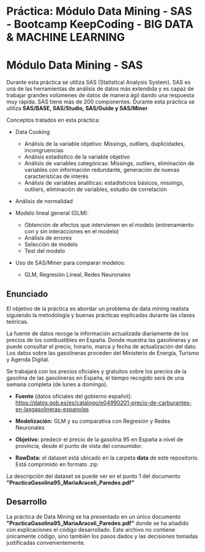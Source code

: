 # Práctica: Módulo Data Mining - SAS - Bootcamp KeepCoding - BIG DATA & MACHINE LEARNING

# Módulo Data Mining - SAS

Durante esta práctica se utiliza SAS (Statistical Analysis System). SAS es una de las herramientas 
de análisis de datos más extendida y es capaz de trabajar grandes volúmenes de datos de manera ágil dando una respuesta
muy rápida. SAS tiene más de 200 componentes. Durante esta práctica se utiliza **SAS/BASE, SAS/Studio, SAS/Guide y SAS/Miner**

Conceptos tratados en esta práctica:

- Data Cooking
   - Análisis de la variable objetivo: Missings, outliers, duplicidades, incongruencias
   - Análisis estadístico de la variable objetivo
   - Análisis de variables categóricas: Missings, outliers, eliminación de variables con información redundante, generación de nuevas características de interés
   - Análisis de variables analíticas: estadísticios básicos, missings, outliers, eliminación de variables, estudio de correlación
   
- Análisis de normalidad
- Modelo lineal general (GLM): 
    - Obtención de efectos que intervienen en el modelo (entrenamiento con y sin interacciones en el modelo)
    - Análisis de errores
    - Selección de modelo
    - Test del modelo
    
- Uso de SAS/Miner para comparar modelos:
     - GLM, Regresión Lineal, Redes Neuronales
  

## Enunciado

El objetivo de la práctica es abordar un problema de data mining realista siguiendo la metodología y buenas prácticas explicadas durante las clases teóricas.

La fuente de datos recoge la información actualizada diariamente de los precios de los combustibles en España. Donde muestra las gasolineras y se puede consultar el precio, horario, marca y fecha de actualización del dato. Los datos sobre las gasolineras proceden del Ministerio de Energía, Turismo y Agenda Digital.

Se trabajará con los precios oficiales y gratuitos sobre los precios de la gasolina de las gasolineras en España, el tiempo recogido será de una semana completa (de lunes a domingo).

- **Fuente** (datos oficiales del gobierno español): https://datos.gob.es/es/catalogo/e04990201-precio-de-carburantes-en-lasgasolineras-espanolas

- **Modelización:** GLM y su comparativa con Regresión y Redes Neuronales

- **Objetivo:** predecir el precio de la gasolina 95 en España a nivel de provincia, desde el punto de vista del consumidor.

- **RawData:** el dataset está ubicado en la carpeta **data** de este repositorio. Está comprimido en formato .zip

La descripción del dataset se puede ver en el punto 1 del documento **"PracticaGasolina95_MariaAraceli_Paredes.pdf"**

## Desarrollo

La práctica de Data Mining se ha presentado en un único documento **"PracticaGasolina95_MariaAraceli_Paredes.pdf"** donde se ha añadido con explicaciones el código desarrollado. Este archivo no contiene únicamente código, sino también los pasos dados y las decisiones tomadas justificadas convenientemente.



